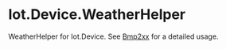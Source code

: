 # Iot.Device.WeatherHelper

WeatherHelper for Iot.Device. See [Bmp2xx](../Bmp2xx/) for a detailed usage.
